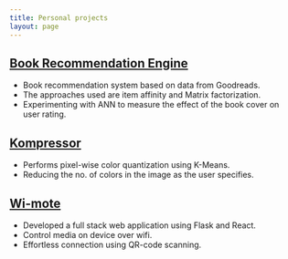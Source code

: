 ```yaml
---
title: Personal projects
layout: page
---
```


## [Book Recommendation Engine]()
- Book recommendation system based on data from Goodreads.
- The approaches used are item affinity and Matrix factorization.
- Experimenting with ANN to measure the effect of the book cover on user rating.

## [Kompressor](https://github.com/twentyse7en/kompressor)
- Performs pixel-wise color quantization using K-Means.
- Reducing the no. of colors in the image as the user specifies.

## [Wi-mote](https://github.com/Dink4n/wi-mote)
- Developed a full stack web application using Flask and React.
- Control media on device over wifi.
- Effortless connection using QR-code scanning.
